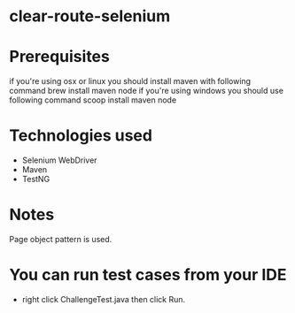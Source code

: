 clear-route-selenium
=====================

# Prerequisites
if you're using osx or linux you should install maven with following command
    brew install maven node
if you're using windows you should use following command
    scoop install maven node
    
# Technologies used
- Selenium WebDriver
- Maven
- TestNG

# Notes
Page object pattern is used.


# You can run test cases from your IDE
- right click ChallengeTest.java then click Run.
